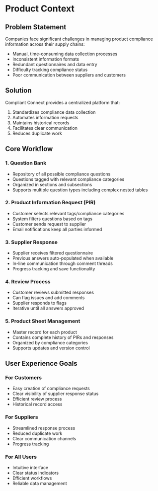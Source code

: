 # Product Context

## Problem Statement
Companies face significant challenges in managing product compliance information across their supply chains:
- Manual, time-consuming data collection processes
- Inconsistent information formats
- Redundant questionnaires and data entry
- Difficulty tracking compliance status
- Poor communication between suppliers and customers

## Solution
Compliant Connect provides a centralized platform that:
1. Standardizes compliance data collection
2. Automates information requests
3. Maintains historical records
4. Facilitates clear communication
5. Reduces duplicate work

## Core Workflow

### 1. Question Bank
- Repository of all possible compliance questions
- Questions tagged with relevant compliance categories
- Organized in sections and subsections
- Supports multiple question types including complex nested tables

### 2. Product Information Request (PIR)
- Customer selects relevant tags/compliance categories
- System filters questions based on tags
- Customer sends request to supplier
- Email notifications keep all parties informed

### 3. Supplier Response
- Supplier receives filtered questionnaire
- Previous answers auto-populated when available
- In-line communication through comment threads
- Progress tracking and save functionality

### 4. Review Process
- Customer reviews submitted responses
- Can flag issues and add comments
- Supplier responds to flags
- Iterative until all answers approved

### 5. Product Sheet Management
- Master record for each product
- Contains complete history of PIRs and responses
- Organized by compliance categories
- Supports updates and version control

## User Experience Goals

### For Customers
- Easy creation of compliance requests
- Clear visibility of supplier response status
- Efficient review process
- Historical record access

### For Suppliers
- Streamlined response process
- Reduced duplicate work
- Clear communication channels
- Progress tracking

### For All Users
- Intuitive interface
- Clear status indicators
- Efficient workflows
- Reliable data management 